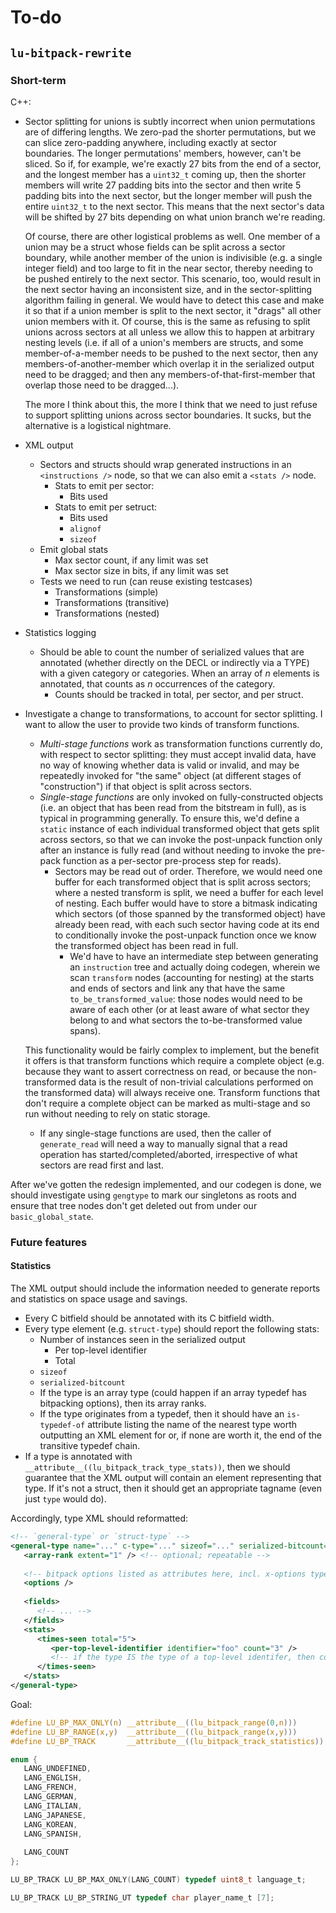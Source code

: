 
# To-do

## `lu-bitpack-rewrite`

### Short-term

C++:

* Sector splitting for unions is subtly incorrect when union permutations are of differing lengths. We zero-pad the shorter permutations, but we can slice zero-padding anywhere, including exactly at sector boundaries. The longer permutations' members, however, can't be sliced. So if, for example, we're exactly 27 bits from the end of a sector, and the longest member has a `uint32_t` coming up, then the shorter members will write 27 padding bits into the sector and then write 5 padding bits into the next sector, but the longer member will push the entire `uint32_t` to the next sector. This means that the next sector's data will be shifted by 27 bits depending on what union branch we're reading.

  Of course, there are other logistical problems as well. One member of a union may be a struct whose fields can be split across a sector boundary, while another member of the union is indivisible (e.g. a single integer field) and too large to fit in the near sector, thereby needing to be pushed entirely to the next sector. This scenario, too, would result in the next sector having an inconsistent size, and in the sector-splitting algorithm failing in general. We would have to detect this case and make it so that if a union member is split to the next sector, it "drags" all other union members with it. Of course, this is the same as refusing to split unions across sectors at all unless we allow this to happen at arbitrary nesting levels (i.e. if all of a union's members are structs, and some member-of-a-member needs to be pushed to the next sector, then any members-of-another-member which overlap it in the serialized output need to be dragged; and then any members-of-that-first-member that overlap those need to be dragged...).
  
  The more I think about this, the more I think that we need to just refuse to support splitting unions across sector boundaries. It sucks, but the alternative is a logistical nightmare.
* XML output
  * Sectors and structs should wrap generated instructions in an `<instructions />` node, so that we can also emit a `<stats />` node.
    * Stats to emit per sector:
      * Bits used
    * Stats to emit per setruct:
      * Bits used
      * `alignof`
      * `sizeof`
  * Emit global stats
    * Max sector count, if any limit was set
    * Max sector size in bits, if any limit was set
  * Tests we need to run (can reuse existing testcases)
    * Transformations (simple)
    * Transformations (transitive)
    * Transformations (nested)
* Statistics logging
  * Should be able to count the number of serialized values that are annotated (whether directly on the DECL or indirectly via a TYPE) with a given category or categories. When an array of *n* elements is annotated, that counts as *n* occurrences of the category.
    * Counts should be tracked in total, per sector, and per struct.
* Investigate a change to transformations, to account for sector splitting. I want to allow the user to provide two kinds of transform functions.
  * <dfn>Multi-stage functions</dfn> work as transformation functions currently do, with respect to sector splitting: they must accept invalid data, have no way of knowing whether data is valid or invalid, and may be repeatedly invoked for "the same" object (at different stages of "construction") if that object is split across sectors.
  * <dfn>Single-stage functions</dfn> are only invoked on fully-constructed objects (i.e. an object that has been read from the bitstream in full), as is typical in programming generally. To ensure this, we'd define a `static` instance of each individual transformed object that gets split across sectors, so that we can invoke the post-unpack function only after an instance is fully read (and without needing to invoke the pre-pack function as a per-sector pre-process step for reads).
    * Sectors may be read out of order. Therefore, we would need one buffer for each transformed object that is split across sectors; where a nested transform is split, we need a buffer for each level of nesting. Each buffer would have to store a bitmask indicating which sectors (of those spanned by the transformed object) have already been read, with each such sector having code at its end to conditionally invoke the post-unpack function once we know the transformed object has been read in full.
      * We'd have to have an intermediate step between generating an `instruction` tree and actually doing codegen, wherein we scan `transform` nodes (accounting for nesting) at the starts and ends of sectors and link any that have the same `to_be_transformed_value`: those nodes would need to be aware of each other (or at least aware of what sector they belong to and what sectors the to-be-transformed value spans).
    
  This functionality would be fairly complex to implement, but the benefit it offers is that transform functions which require a complete object (e.g. because they want to assert correctness on read, or because the non-transformed data is the result of non-trivial calculations performed on the transformed data) will always receive one. Transform functions that don't require a complete object can be marked as multi-stage and so run without needing to rely on static storage.
    * If any single-stage functions are used, then the caller of `generate_read` will need a way to manually signal that a read operation has started/completed/aborted, irrespective of what sectors are read first and last.

After we've gotten the redesign implemented, and our codegen is done, we should investigate using `gengtype` to mark our singletons as roots and ensure that tree nodes don't get deleted out from under our `basic_global_state`.


### Future features

#### Statistics

The XML output should include the information needed to generate reports and statistics on space usage and savings.

* Every C bitfield should be annotated with its C bitfield width.
* Every type element (e.g. `struct-type`) should report the following stats:
  * Number of instances seen in the serialized output
    * Per top-level identifier
    * Total
  * `sizeof`
  * `serialized-bitcount`
  * If the type is an array type (could happen if an array typedef has bitpacking options), then its array ranks.
  * If the type originates from a typedef, then it should have an `is-typedef-of` attribute listing the name of the nearest type worth outputting an XML element for or, if none are worth it, the end of the transitive typedef chain.
* If a type is annotated with `__attribute__((lu_bitpack_track_type_stats))`, then we should guarantee that the XML output will contain an element representing that type. If it's not a struct, then it should get an appropriate tagname (even just `type` would do).

Accordingly, type XML should reformatted:

```xml
<!-- `general-type` or `struct-type` -->
<general-type name="..." c-type="..." sizeof="..." serialized-bitcount="...">
   <array-rank extent="1" /> <!-- optional; repeatable -->
   
   <!-- bitpack options listed as attributes here, incl. x-options type -->
   <options />
   
   <fields>
      <!-- ... -->
   </fields>
   <stats>
      <times-seen total="5">
         <per-top-level-identifier identifier="foo" count="3" />
         <!-- if the type IS the type of a top-level identifer, then consider that a count of 1 for that identifier -->
      </times-seen>
   </stats>
</general-type>
```

Goal:

```c
#define LU_BP_MAX_ONLY(n) __attribute__((lu_bitpack_range(0,n)))
#define LU_BP_RANGE(x,y)  __attribute__((lu_bitpack_range(x,y)))
#define LU_BP_TRACK       __attribute__((lu_bitpack_track_statistics))

enum {
   LANG_UNDEFINED,
   LANG_ENGLISH,
   LANG_FRENCH,
   LANG_GERMAN,
   LANG_ITALIAN,
   LANG_JAPANESE,
   LANG_KOREAN,
   LANG_SPANISH,
   
   LANG_COUNT
};

LU_BP_TRACK LU_BP_MAX_ONLY(LANG_COUNT) typedef uint8_t language_t;

LU_BP_TRACK LU_BP_STRING_UT typedef char player_name_t [7];
```
